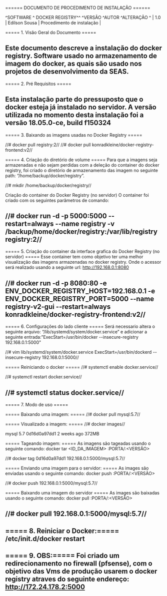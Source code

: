 ====== DOCUMENTO DE PROCEDIMENTO DE INSTALAÇÃO ======

^SOFTWARE ^ DOCKER REGISTRY^^
^VERSÃO ^AUTOR ^ALTERAÇÃO ^
| 1.0 | Edilson Sousa | Procedimento de instalação |


===== 1. Visão Geral do Documento =====


Este documento descreve a instalação do docker registry. Software usado no armazenamento de imagem do docker, as quais são usado nos projetos de desenvolvimento da SEAS.
------------------------

===== 2. Pré Requisitos =====

Esta instalação parte do pressuposto  que o docker esteja já instalado no servidor.
A versão utilizada no momento desta instalação foi a versão 18.05.0-ce, build f150324
------------------------

===== 3. Baixando as imagens usadas no Docker Registry =====

//# docker pull registry:2//
//# docker pull konradkleine/docker-registry-frontend:v2//

===== 4. Criação do diretório de volume =====
Para que a imagens seja armazenadas e não sejam perdidas com a deleção do container do docker registry, foi criado o diretório de armazenamento das imagem no seguinte path: “/home/backup/docker/registry”.

//# mkdir /home/backup/docker/registry//

Criação do container do Docker Registry (no servidor)
O container foi criado com os seguintes parâmetros de comando:

//# docker run -d -p 5000:5000 --restart=always --name registry -v /backup/home/docker/registry:/var/lib/registry registry:2//
------------------------

===== 5. Criação do container da interface grafica do Docker Registry (no servidor) =====
Esse container tem como objetivo ter uma melhor visualização das imagens armazenadas no docker registry. Onde o acessor será realizado usando a seguinte url: http://192.168.0.1:8080

//# docker run -d -p 8080:80 -e ENV_DOCKER_REGISTRY_HOST=192.168.0.1 -e ENV_DOCKER_REGISTRY_PORT=5000 --name registry-v2-gui --restart=always konradkleine/docker-registry-frontend:v2//
------------------------

===== 6. Configurações do lado cliente =====
Será necessario altera o seguinte arquivo: “/lib/systemd/system/docker.service” e adicionar a seguinte entrada:”ExecStart=/usr/bin/docker --insecure-registry 192.168.0.1:5000"

//# vim  lib/systemd/system/docker.service
ExecStart=/usr/bin/dockerd --insecure-registry 192.168.0.1:5000//


===== Reiniciando o docker =====
//# systemctl enable docker.service//

//# systemctl restart docker.service//

//# systemctl status docker.service//
------------------------

===== 7. Modo de uso =====

===== Baixando uma imagem: =====
//# docker pull mysql:5.7//

===== Visualizado a imagem: =====
//# docker images//

mysql		5.7	0d16d0a97dd1	2 weeks	ago	372MB

===== Tageando imagem: =====
As imagens são tageadas usando o seguinte comando:
docker tar <ID_DA_IMAGEM> <IP>:PORTA/<IMAGEM>:<VERSÃO>

//# docker tag  0d16d0a97dd1 192.168.0.1:5000/mysql:5.7//

===== Enviando uma imagem para o servidor: =====
As images são enviadas usando o seguinte comando: 
docker push <IP>:PORTA/<IMAGEM>:<VERSÃO>

//# docker push 192.168.0.1:5000/mysql:5.7//

===== Baixando uma imagem do servidor =====
As images são baixadas usando o seguinte comando: 
docker pull <IP>:PORTA/<IMAGEM>:<VERSÃO>

//# docker pull 192.168.0.1:5000/mysql:5.7//
------------------------

===== 8. Reiniciar o Docker:=====
/etc/init.d/docker restart
------------------------


===== 9. OBS:=====
Foi criado um redirecionamento no firewall (pfsense), com o objetivo das Vms de produção usarem o docker registry atraves do seguinte endereço: http://172.24.178.2:5000
------------------------
